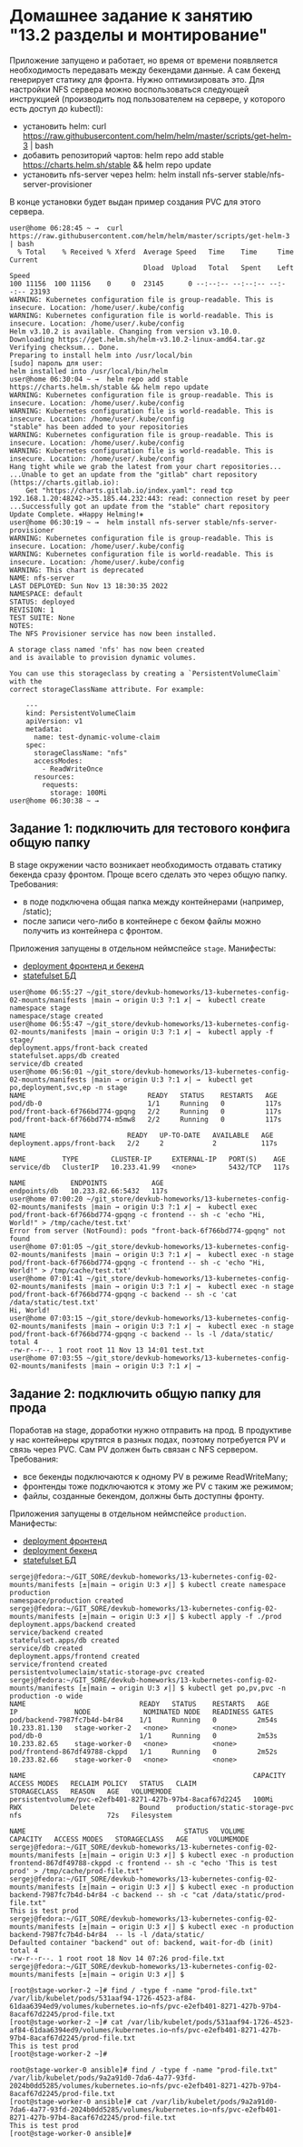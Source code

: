 # Домашнее задание к занятию "13.2 разделы и монтирование"

Приложение запущено и работает, но время от времени появляется необходимость передавать между бекендами данные. А сам бекенд генерирует статику для фронта. Нужно оптимизировать это.
Для настройки NFS сервера можно воспользоваться следующей инструкцией (производить под пользователем на сервере, у которого есть доступ до kubectl):

* установить helm: curl <https://raw.githubusercontent.com/helm/helm/master/scripts/get-helm-3> | bash
* добавить репозиторий чартов: helm repo add stable <https://charts.helm.sh/stable> && helm repo update
* установить nfs-server через helm: helm install nfs-server stable/nfs-server-provisioner

В конце установки будет выдан пример создания PVC для этого сервера.

```shell
user@home 06:28:45 ~ →  curl https://raw.githubusercontent.com/helm/helm/master/scripts/get-helm-3 | bash
  % Total    % Received % Xferd  Average Speed   Time    Time     Time  Current
                                 Dload  Upload   Total   Spent    Left  Speed
100 11156  100 11156    0     0  23145      0 --:--:-- --:--:-- --:--:-- 23193
WARNING: Kubernetes configuration file is group-readable. This is insecure. Location: /home/user/.kube/config
WARNING: Kubernetes configuration file is world-readable. This is insecure. Location: /home/user/.kube/config
Helm v3.10.2 is available. Changing from version v3.10.0.
Downloading https://get.helm.sh/helm-v3.10.2-linux-amd64.tar.gz
Verifying checksum... Done.
Preparing to install helm into /usr/local/bin
[sudo] пароль для user: 
helm installed into /usr/local/bin/helm
user@home 06:30:04 ~ →  helm repo add stable https://charts.helm.sh/stable && helm repo update
WARNING: Kubernetes configuration file is group-readable. This is insecure. Location: /home/user/.kube/config
WARNING: Kubernetes configuration file is world-readable. This is insecure. Location: /home/user/.kube/config
"stable" has been added to your repositories
WARNING: Kubernetes configuration file is group-readable. This is insecure. Location: /home/user/.kube/config
WARNING: Kubernetes configuration file is world-readable. This is insecure. Location: /home/user/.kube/config
Hang tight while we grab the latest from your chart repositories...
...Unable to get an update from the "gitlab" chart repository (https://charts.gitlab.io):
	Get "https://charts.gitlab.io/index.yaml": read tcp 192.168.1.20:48242->35.185.44.232:443: read: connection reset by peer
...Successfully got an update from the "stable" chart repository
Update Complete. ⎈Happy Helming!⎈
user@home 06:30:19 ~ →  helm install nfs-server stable/nfs-server-provisioner
WARNING: Kubernetes configuration file is group-readable. This is insecure. Location: /home/user/.kube/config
WARNING: Kubernetes configuration file is world-readable. This is insecure. Location: /home/user/.kube/config
WARNING: This chart is deprecated
NAME: nfs-server
LAST DEPLOYED: Sun Nov 13 18:30:35 2022
NAMESPACE: default
STATUS: deployed
REVISION: 1
TEST SUITE: None
NOTES:
The NFS Provisioner service has now been installed.

A storage class named 'nfs' has now been created
and is available to provision dynamic volumes.

You can use this storageclass by creating a `PersistentVolumeClaim` with the
correct storageClassName attribute. For example:

    ---
    kind: PersistentVolumeClaim
    apiVersion: v1
    metadata:
      name: test-dynamic-volume-claim
    spec:
      storageClassName: "nfs"
      accessModes:
        - ReadWriteOnce
      resources:
        requests:
          storage: 100Mi
user@home 06:30:38 ~ →  
```

## Задание 1: подключить для тестового конфига общую папку

В stage окружении часто возникает необходимость отдавать статику бекенда сразу фронтом. Проще всего сделать это через общую папку. Требования:

* в поде подключена общая папка между контейнерами (например, /static);
* после записи чего-либо в контейнере с беком файлы можно получить из контейнера с фронтом.

Приложения запущены в отдельном неймспейсе `stage`. Манифесты:

* [deployment фронтенд и бекенд](./13-kubernetes-config-02-mounts/manifests/stage/app.yml)
* [statefulset БД](./13-kubernetes-config-02-mounts/manifests/stage/db.yml)

```shell
user@home 06:55:27 ~/git_store/devkub-homeworks/13-kubernetes-config-02-mounts/manifests |main → origin U:3 ?:1 ✗| →  kubectl create namespace stage
namespace/stage created
user@home 06:55:47 ~/git_store/devkub-homeworks/13-kubernetes-config-02-mounts/manifests |main → origin U:3 ?:1 ✗| →  kubectl apply -f stage/
deployment.apps/front-back created
statefulset.apps/db created
service/db created
user@home 06:56:01 ~/git_store/devkub-homeworks/13-kubernetes-config-02-mounts/manifests |main → origin U:3 ?:1 ✗| →  kubectl get po,deployment,svc,ep -n stage
NAME                              READY   STATUS    RESTARTS   AGE
pod/db-0                          1/1     Running   0          117s
pod/front-back-6f766bd774-gpqng   2/2     Running   0          117s
pod/front-back-6f766bd774-m5mw8   2/2     Running   0          117s

NAME                         READY   UP-TO-DATE   AVAILABLE   AGE
deployment.apps/front-back   2/2     2            2           117s

NAME         TYPE        CLUSTER-IP     EXTERNAL-IP   PORT(S)    AGE
service/db   ClusterIP   10.233.41.99   <none>        5432/TCP   117s

NAME           ENDPOINTS           AGE
endpoints/db   10.233.82.66:5432   117s
user@home 07:00:20 ~/git_store/devkub-homeworks/13-kubernetes-config-02-mounts/manifests |main → origin U:3 ?:1 ✗| →  kubectl exec pod/front-back-6f766bd774-gpqng -c frontend -- sh -c 'echo "Hi, World!" > /tmp/cache/test.txt'
Error from server (NotFound): pods "front-back-6f766bd774-gpqng" not found
user@home 07:01:05 ~/git_store/devkub-homeworks/13-kubernetes-config-02-mounts/manifests |main → origin U:3 ?:1 ✗| →  kubectl exec -n stage pod/front-back-6f766bd774-gpqng -c frontend -- sh -c 'echo "Hi, World!" > /tmp/cache/test.txt'
user@home 07:01:41 ~/git_store/devkub-homeworks/13-kubernetes-config-02-mounts/manifests |main → origin U:3 ?:1 ✗| →  kubectl exec -n stage pod/front-back-6f766bd774-gpqng -c backend -- sh -c 'cat /data/static/test.txt'
Hi, World!
user@home 07:03:15 ~/git_store/devkub-homeworks/13-kubernetes-config-02-mounts/manifests |main → origin U:3 ?:1 ✗| →  kubectl exec -n stage pod/front-back-6f766bd774-gpqng -c backend -- ls -l /data/static/
total 4
-rw-r--r--. 1 root root 11 Nov 13 14:01 test.txt
user@home 07:03:55 ~/git_store/devkub-homeworks/13-kubernetes-config-02-mounts/manifests |main → origin U:3 ?:1 ✗| →  
```

## Задание 2: подключить общую папку для прода

Поработав на stage, доработки нужно отправить на прод. В продуктиве у нас контейнеры крутятся в разных подах, поэтому потребуется PV и связь через PVC. Сам PV должен быть связан с NFS сервером. Требования:

* все бекенды подключаются к одному PV в режиме ReadWriteMany;
* фронтенды тоже подключаются к этому же PV с таким же режимом;
* файлы, созданные бекендом, должны быть доступны фронту.

Приложения запущены в отдельном неймспейсе `production`. Манифесты:

* [deployment фронтенд](./13-kubernetes-config-02-mounts/manifests/prod/front.yml)
* [deployment бекенд](./13-kubernetes-config-02-mounts/manifests/prod/back.yml)
* [statefulset БД](./13-kubernetes-config-02-mounts/manifests/prod/db.yml)

```shell
sergej@fedora:~/GIT_SORE/devkub-homeworks/13-kubernetes-config-02-mounts/manifests [±|main → origin U:3 ✗|] $ kubectl create namespace production
namespace/production created
sergej@fedora:~/GIT_SORE/devkub-homeworks/13-kubernetes-config-02-mounts/manifests [±|main → origin U:3 ✗|] $ kubectl apply -f ./prod
deployment.apps/backend created
service/backend created
statefulset.apps/db created
service/db created
deployment.apps/frontend created
service/frontend created
persistentvolumeclaim/static-storage-pvc created
sergej@fedora:~/GIT_SORE/devkub-homeworks/13-kubernetes-config-02-mounts/manifests [±|main → origin U:3 ✗|] $ kubectl get po,pv,pvc -n production -o wide
NAME                            READY   STATUS    RESTARTS   AGE     IP              NODE             NOMINATED NODE   READINESS GATES
pod/backend-7987fc7b4d-b4r84    1/1     Running   0          2m54s   10.233.81.130   stage-worker-2   <none>           <none>
pod/db-0                        1/1     Running   0          2m53s   10.233.82.65    stage-worker-0   <none>           <none>
pod/frontend-867df49788-ckppd   1/1     Running   0          2m52s   10.233.82.66    stage-worker-0   <none>           <none>

NAME                                                        CAPACITY   ACCESS MODES   RECLAIM POLICY   STATUS   CLAIM                           STORAGECLASS   REASON   AGE   VOLUMEMODE
persistentvolume/pvc-e2efb401-8271-427b-97b4-8acaf67d2245   100Mi      RWX            Delete           Bound    production/static-storage-pvc   nfs                     72s   Filesystem

NAME                                       STATUS   VOLUME                                     CAPACITY   ACCESS MODES   STORAGECLASS   AGE     VOLUMEMODE
sergej@fedora:~/GIT_SORE/devkub-homeworks/13-kubernetes-config-02-mounts/manifests [±|main → origin U:3 ✗|] $ kubectl exec -n production frontend-867df49788-ckppd -c frontend -- sh -c "echo 'This is test prod' > /tmp/cache/prod-file.txt"
sergej@fedora:~/GIT_SORE/devkub-homeworks/13-kubernetes-config-02-mounts/manifests [±|main → origin U:3 ✗|] $ kubectl exec -n production backend-7987fc7b4d-b4r84 -c backend -- sh -c "cat /data/static/prod-file.txt"
This is test prod
sergej@fedora:~/GIT_SORE/devkub-homeworks/13-kubernetes-config-02-mounts/manifests [±|main → origin U:3 ✗|] $ kubectl exec -n production backend-7987fc7b4d-b4r84  -- ls -l /data/static/
Defaulted container "backend" out of: backend, wait-for-db (init)
total 4
-rw-r--r--. 1 root root 18 Nov 14 07:26 prod-file.txt
sergej@fedora:~/GIT_SORE/devkub-homeworks/13-kubernetes-config-02-mounts/manifests [±|main → origin U:3 ✗|] $ 
```

```shell
[root@stage-worker-2 ~]# find / -type f -name "prod-file.txt"
/var/lib/kubelet/pods/531aaf94-1726-4523-af84-61daa6394ed9/volumes/kubernetes.io~nfs/pvc-e2efb401-8271-427b-97b4-8acaf67d2245/prod-file.txt
[root@stage-worker-2 ~]# cat /var/lib/kubelet/pods/531aaf94-1726-4523-af84-61daa6394ed9/volumes/kubernetes.io~nfs/pvc-e2efb401-8271-427b-97b4-8acaf67d2245/prod-file.txt
This is test prod
[root@stage-worker-2 ~]#
```

```shell
root@stage-worker-0 ansible]# find / -type f -name "prod-file.txt"
/var/lib/kubelet/pods/9a2a91d0-7da6-4a77-93fd-2024b0dd5285/volumes/kubernetes.io~nfs/pvc-e2efb401-8271-427b-97b4-8acaf67d2245/prod-file.txt
[root@stage-worker-0 ansible]# cat /var/lib/kubelet/pods/9a2a91d0-7da6-4a77-93fd-2024b0dd5285/volumes/kubernetes.io~nfs/pvc-e2efb401-8271-427b-97b4-8acaf67d2245/prod-file.txt
This is test prod
[root@stage-worker-0 ansible]# 
```
